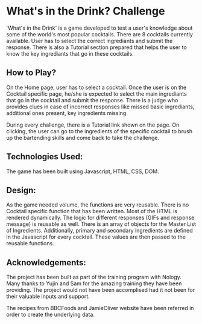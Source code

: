 
What's in the Drink? Challenge
==============================================================

'What's in the Drink' is a game developed to test a user's knowledge about some of the world's most popular cocktails. There are 8 cocktails currently available. User has to select the correct ingrediants and submit the response. There is also a Tutorial section prepared that helps the user to know the key ingrediants that go in these cocktails. 


How to Play?
-------------------------
On the Home page, user has to select a cocktail. Once the user is on the Cocktail specific page, he/she is expected to select the main ingrediants that go in the cocktail and submit the response. There is a judge who provides clues in case of incorrect responses like missed basic ingrediants, additional ones present, key ingredients missing. 

During every challenge, there is a Tutorial link shown on the page. On clicking, the user can go to the ingredients of the specific cocktail to brush up the bartending skills and come back to take the challenge. 



Technologies Used: 
-------------------------

The game has been built using Javascript, HTML, CSS, DOM.  


Design:
-------------------------

As the game needed volume, the functions are very reusable. There is no Cocktail specific function that has been written. Most of the HTML is rendered dynamically. The logic for different responses (GIFs and response message) is reusable as well. There is an array of objects for the Master List of Ingredients. Additionally, primary and secondary ingredients are defined in the Javascript for every cocktail. These values are then passed to the reusable functions. 



Acknowledgements:
-------------------------

The project has been built as part of the training program with Nology. Many thanks to Yujin and Sam for the amazing training they have been providing. The project would not have been accomplised had it not been for their valuable inputs and support. 

The recipes from BBCFoods and JamieOliver website have been referred in order to create the underlying data. 
